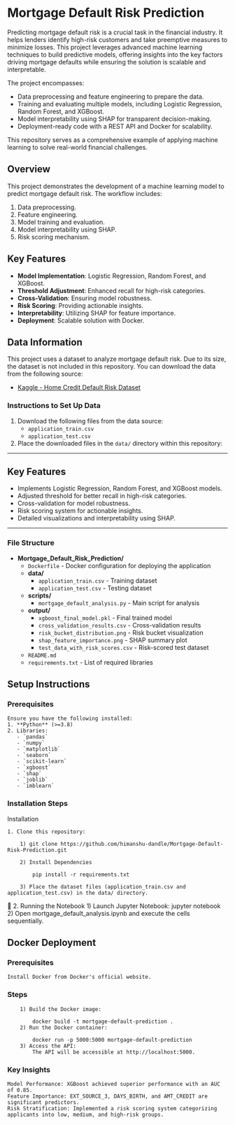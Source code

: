 # **Mortgage Default Risk Prediction**

Predicting mortgage default risk is a crucial task in the financial industry. It helps lenders identify high-risk customers and take preemptive measures to minimize losses. This project leverages advanced machine learning techniques to build predictive models, offering insights into the key factors driving mortgage defaults while ensuring the solution is scalable and interpretable.

The project encompasses:
- Data preprocessing and feature engineering to prepare the data.
- Training and evaluating multiple models, including Logistic Regression, Random Forest, and XGBoost.
- Model interpretability using SHAP for transparent decision-making.
- Deployment-ready code with a REST API and Docker for scalability.

This repository serves as a comprehensive example of applying machine learning to solve real-world financial challenges.

## **Overview**
This project demonstrates the development of a machine learning model to predict mortgage default risk. The workflow includes:
1. Data preprocessing.
2. Feature engineering.
3. Model training and evaluation.
4. Model interpretability using SHAP.
5. Risk scoring mechanism.

## Key Features

- **Model Implementation**: Logistic Regression, Random Forest, and XGBoost.
- **Threshold Adjustment**: Enhanced recall for high-risk categories.
- **Cross-Validation**: Ensuring model robustness.
- **Risk Scoring**: Providing actionable insights.
- **Interpretability**: Utilizing SHAP for feature importance.
- **Deployment**: Scalable solution with Docker.

## **Data Information**

This project uses a dataset to analyze mortgage default risk. Due to its size, the dataset is not included in this repository. You can download the data from the following source:

- [Kaggle - Home Credit Default Risk Dataset](https://www.kaggle.com/c/home-credit-default-risk/data)

### **Instructions to Set Up Data**

1. Download the following files from the data source:
   - `application_train.csv`
   - `application_test.csv`
2. Place the downloaded files in the `data/` directory within this repository:


---

## **Key Features**
- Implements Logistic Regression, Random Forest, and XGBoost models.
- Adjusted threshold for better recall in high-risk categories.
- Cross-validation for model robustness.
- Risk scoring system for actionable insights.
- Detailed visualizations and interpretability using SHAP.

---

### File Structure

- **Mortgage_Default_Risk_Prediction/**
  - `Dockerfile` - Docker configuration for deploying the application
  - **data/**
    - `application_train.csv` - Training dataset
    - `application_test.csv` - Testing dataset
  - **scripts/**
    - `mortgage_default_analysis.py` - Main script for analysis
  - **output/**
    - `xgboost_final_model.pkl` - Final trained model
    - `cross_validation_results.csv` - Cross-validation results
    - `risk_bucket_distribution.png` - Risk bucket visualization
    - `shap_feature_importance.png` - SHAP summary plot
    - `test_data_with_risk_scores.csv` - Risk-scored test dataset
  - `README.md`
  - `requirements.txt` - List of required libraries



## **Setup Instructions**

### **Prerequisites**
	Ensure you have the following installed:
	1. **Python** (>=3.8)
	2. Libraries:
	   - `pandas`
	   - `numpy`
	   - `matplotlib`
	   - `seaborn`
	   - `scikit-learn`
	   - `xgboost`
	   - `shap`
	   - `joblib`
	   - `imblearn`


### **Installation Steps**

Installation

	1. Clone this repository:

		1) git clone https://github.com/himanshu-dandle/Mortgage-Default-Risk-Prediction.git
	
		2) Install Dependencies

			pip install -r requirements.txt
			
		3) Place the dataset files (application_train.csv and application_test.csv) in the data/ directory.
	
	2. Running the Notebook
		1) Launch Jupyter Notebook:
				jupyter notebook
		2) Open mortgage_default_analysis.ipynb and execute the cells sequentially.
		
## Docker Deployment

### Prerequisites
	
	Install Docker from Docker's official website.
	
### Steps
		1) Build the Docker image:

			docker build -t mortgage-default-prediction .
		2) Run the Docker container:

			docker run -p 5000:5000 mortgage-default-prediction
		3) Access the API:
			The API will be accessible at http://localhost:5000.

### Key Insights
	Model Performance: XGBoost achieved superior performance with an AUC of 0.85.
	Feature Importance: EXT_SOURCE_3, DAYS_BIRTH, and AMT_CREDIT are significant predictors.
	Risk Stratification: Implemented a risk scoring system categorizing applicants into low, medium, and high-risk groups.
